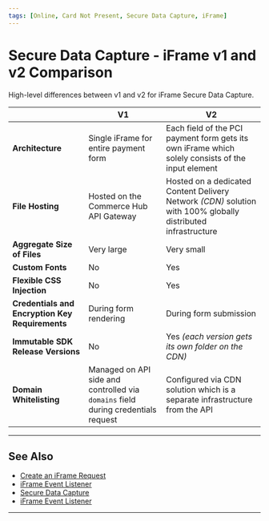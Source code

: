 ```yaml
---
tags: [Online, Card Not Present, Secure Data Capture, iFrame]
---
```


# Secure Data Capture - iFrame v1 and v2 Comparison

High-level differences between v1 and v2 for iFrame Secure Data Capture.

| | V1 | V2 |
| -- | -- | -- |
| **Architecture** | Single iFrame for entire payment form | Each field of the PCI payment form gets its own iFrame which solely consists of the input element |
| **File Hosting** | Hosted on the Commerce Hub API Gateway | Hosted on a dedicated Content Delivery Network *(CDN)* solution with 100% globally distributed infrastructure |
| **Aggregate Size of Files** | Very large | Very small |
| **Custom Fonts** | No | Yes |
| **Flexible CSS Injection** | No | Yes |
| **Credentials and Encryption Key Requirements** | During form rendering | During form submission |
| **Immutable SDK Release Versions** | No | Yes *(each version gets its own folder on the CDN)* |
| **Domain Whitelisting** | Managed on API side and controlled via `domains` field during credentials request | Configured via CDN solution which is a separate infrastructure from the API |

---

## See Also

- [Create an iFrame Request](?path=docs/Online-Mobile-Digital/Secure-Data-Capture/iFrame-JS/iFrame-Request.md)
- [iFrame Event Listener](?path=docs/Online-Mobile-Digital/Secure-Data-Capture/iFrame-JS/iFrame-Events.md)
- [Secure Data Capture](?path=docs/Online-Mobile-Digital/Secure-Data-Capture/Secure-Data-Capture.md)
- [iFrame Event Listener](?path=docs/Online-Mobile-Digital/Secure-Data-Capture/iFrame-JS/iFrame-Events.md)

---
